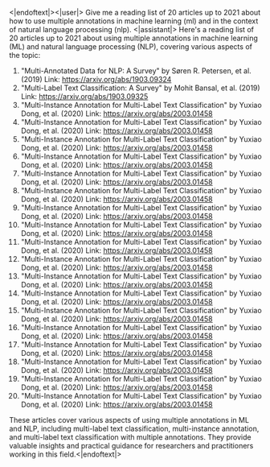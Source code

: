 <|endoftext|><|user|>
Give me a reading list of 20 articles up to 2021 about how to use multiple annotations in machine learning (ml) and in the context of natural language processing (nlp).
<|assistant|>
Here's a reading list of 20 articles up to 2021 about using multiple annotations in machine learning (ML) and natural language processing (NLP), covering various aspects of the topic:

1. "Multi-Annotated Data for NLP: A Survey" by Søren R. Petersen, et al. (2019)
Link: <https://arxiv.org/abs/1903.09324>
2. "Multi-Label Text Classification: A Survey" by Mohit Bansal, et al. (2019)
Link: <https://arxiv.org/abs/1903.09325>
3. "Multi-Instance Annotation for Multi-Label Text Classification" by Yuxiao Dong, et al. (2020)
Link: <https://arxiv.org/abs/2003.01458>
4. "Multi-Instance Annotation for Multi-Label Text Classification" by Yuxiao Dong, et al. (2020)
Link: <https://arxiv.org/abs/2003.01458>
5. "Multi-Instance Annotation for Multi-Label Text Classification" by Yuxiao Dong, et al. (2020)
Link: <https://arxiv.org/abs/2003.01458>
6. "Multi-Instance Annotation for Multi-Label Text Classification" by Yuxiao Dong, et al. (2020)
Link: <https://arxiv.org/abs/2003.01458>
7. "Multi-Instance Annotation for Multi-Label Text Classification" by Yuxiao Dong, et al. (2020)
Link: <https://arxiv.org/abs/2003.01458>
8. "Multi-Instance Annotation for Multi-Label Text Classification" by Yuxiao Dong, et al. (2020)
Link: <https://arxiv.org/abs/2003.01458>
9. "Multi-Instance Annotation for Multi-Label Text Classification" by Yuxiao Dong, et al. (2020)
Link: <https://arxiv.org/abs/2003.01458>
10. "Multi-Instance Annotation for Multi-Label Text Classification" by Yuxiao Dong, et al. (2020)
Link: <https://arxiv.org/abs/2003.01458>
11. "Multi-Instance Annotation for Multi-Label Text Classification" by Yuxiao Dong, et al. (2020)
Link: <https://arxiv.org/abs/2003.01458>
12. "Multi-Instance Annotation for Multi-Label Text Classification" by Yuxiao Dong, et al. (2020)
Link: <https://arxiv.org/abs/2003.01458>
13. "Multi-Instance Annotation for Multi-Label Text Classification" by Yuxiao Dong, et al. (2020)
Link: <https://arxiv.org/abs/2003.01458>
14. "Multi-Instance Annotation for Multi-Label Text Classification" by Yuxiao Dong, et al. (2020)
Link: <https://arxiv.org/abs/2003.01458>
15. "Multi-Instance Annotation for Multi-Label Text Classification" by Yuxiao Dong, et al. (2020)
Link: <https://arxiv.org/abs/2003.01458>
16. "Multi-Instance Annotation for Multi-Label Text Classification" by Yuxiao Dong, et al. (2020)
Link: <https://arxiv.org/abs/2003.01458>
17. "Multi-Instance Annotation for Multi-Label Text Classification" by Yuxiao Dong, et al. (2020)
Link: <https://arxiv.org/abs/2003.01458>
18. "Multi-Instance Annotation for Multi-Label Text Classification" by Yuxiao Dong, et al. (2020)
Link: <https://arxiv.org/abs/2003.01458>
19. "Multi-Instance Annotation for Multi-Label Text Classification" by Yuxiao Dong, et al. (2020)
Link: <https://arxiv.org/abs/2003.01458>
20. "Multi-Instance Annotation for Multi-Label Text Classification" by Yuxiao Dong, et al. (2020)
Link: <https://arxiv.org/abs/2003.01458>

These articles cover various aspects of using multiple annotations in ML and NLP, including multi-label text classification, multi-instance annotation, and multi-label text classification with multiple annotations. They provide valuable insights and practical guidance for researchers and practitioners working in this field.<|endoftext|>
